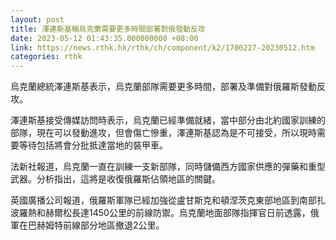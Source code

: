 ```yaml
---
layout: post
title: 澤連斯基稱烏克蘭需要更多時間部署對俄發動反攻
date: 2023-05-12 01:43:35.000000000 +08:00
link: https://news.rthk.hk/rthk/ch/component/k2/1700227-20230512.htm
categories: rthk
---
```


烏克蘭總統澤連斯基表示，烏克蘭部隊需要更多時間，部署及準備對俄羅斯發動反攻。

澤連斯基接受傳媒訪問時表示，烏克蘭已經準備就緒，當中部分由北約國家訓練的部隊，現在可以發動進攻，但會傷亡慘重，澤連斯基認為是不可接受，所以現時需要等待包括將會分批抵達當地的裝甲車。

法新社報道，烏克蘭一直在訓練一支新部隊，同時儲備西方國家供應的彈藥和重型武器。分析指出，這將是收復俄羅斯佔領地區的關鍵。

英國廣播公司報道，俄羅斯軍隊已經加強從盧甘斯克和頓涅茨克東部地區到南部扎波羅熱和赫爾松長達1450公里的前線防禦。烏克蘭地面部隊指揮官日前透露，俄軍在巴赫姆特前線部分地區撤退2公里。
